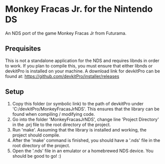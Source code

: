 # Monkey Fracas Jr. for the Nintendo DS
An NDS port of the game Monkey Fracas Jr from Futurama.

## Prequisites
This is not a standalone application for the NDS and requires libnds in order to work. 
If you plan to compile this, you must ensure that either libnds or devkitPro is installed on your machine. 
A download link for devkitPro can be found at: https://github.com/devkitPro/installer/releases

## Setup
1. Copy this folder (or symbolic link) to the path of devkitPro under 'C:/devkitPro/MonkeyFracasJrNDS'. This ensures that the library can be found when compiling / modifying code.
2. Go into the folder 'MonkeyFracasJrNDS', change line 'Project Directory' in the .prj file to the root directory of the project.
3. Run 'make'. Assuming that the library is installed and working, the project should compile.
4. After the 'make' command is finished, you should have a '.nds' file in the root directory of the project.
5. Open the '.nds' file in an emulator or a homebrewed NDS device. You should be good to go! :)
